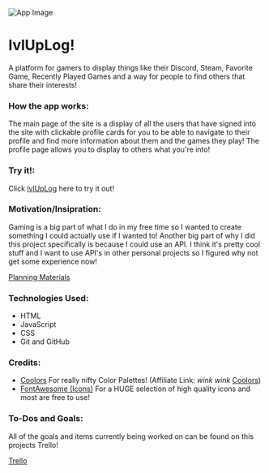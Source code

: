 ![App Image](https://i.imgur.com/nSK9N3b.png)

# **lvlUpLog!**

A platform for gamers to display things like their Discord, Steam, Favorite Game, Recently Played Games and a way for people to find others that share their interests!

### How the app works:

The main page of the site is a display of all the users that have signed into the site with clickable profile cards for you to be able to navigate to their profile and find more information about them and the games they play! The profile page allows you to display to others what you're into!

### Try it!:

Click [lvlUpLog](https://lvl-up-log.fly.dev/) here to try it out!

### Motivation/Insipration:

Gaming is a big part of what I do in my free time so I wanted to create something I could actually use if I wanted to! Another big part of why I did this project specifically is because I could use an API. I think it's pretty cool stuff and I want to use API's in other personal projects so I figured why not get some experience now!

[Planning Materials](https://trello.com/b/QM0Y5DFf/lvluplog)

### Technologies Used:

* HTML
* JavaScript
* CSS
* Git and GitHub

### Credits:

* [Coolors](https://coolors.co/) For really nifty Color Palettes! (Affiliate Link: *wink wink* [Coolors](https://coolors.co/?ref=660a03d754a759000bebf5e6))
* [FontAwesome (Icons)](https://fontawesome.com/icons) For a HUGE selection of high quality icons and most are free to use!

### To-Dos and Goals:

All of the goals and items currently being worked on can be found on this projects Trello!

[Trello](https://trello.com/b/QM0Y5DFf/lvluplog)